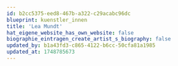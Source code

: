 ```yaml
---
id: b2cc5375-eed8-467b-a322-c29acabc96dc
blueprint: kuenstler_innen
title: 'Lea Mundt'
hat_eigene_website_has_own_website: false
biographie_eintragen_create_artist_s_biography: false
updated_by: b1a43fd3-c865-4122-b6cc-50cfa81a1985
updated_at: 1748785673
---
```

